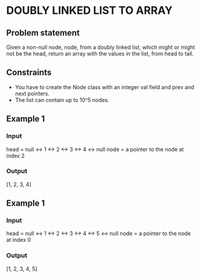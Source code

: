 # DOUBLY LINKED LIST TO ARRAY

## Problem statement

Given a non-null node, node, from a doubly linked list, which might or might not be the head, return an array with the
values in the list, from head to tail.

## Constraints

- You have to create the Node class with an integer val field and prev and next pointers.
- The list can contain up to 10^5 nodes.

## Example 1

### Input

head = null <-> 1 <-> 2 <-> 3 <-> 4 <-> null
node = a pointer to the node at index 2

### Output

[1, 2, 3, 4]

## Example 1

### Input

head = null <-> 1 <-> 2 <-> 3 <-> 4 <-> 5 <-> null
node = a pointer to the node at index 0

### Output

[1, 2, 3, 4, 5]